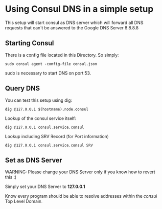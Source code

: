 # Using Consul DNS in a simple setup

This setup will start consul as DNS server which will forward all DNS requests that can't be answered
to the Google DNS Server 8.8.8.8

## Starting Consul

There is a config file located in this Directory. So simply:

``` 
sudo consul agent -config-file consul.json
```

sudo is necessary to start DNS on port 53. 

## Query DNS

You can test this setup using dig:

```
dig @127.0.0.1 $(hostname).node.consul
```

Lookup of the consul service itself:

```
dig @127.0.0.1 consul.service.consul
```

Lookup including SRV Record (for Port information)

```
dig @127.0.0.1 consul.service.consul SRV
```

## Set as DNS Server

WARNING: Please change your DNS Server only if you know how to revert this :)

Simply set your DNS Server to **127.0.0.1** 

Know every program should be able to resolve addresses within the *consul* Top Level Domain. 